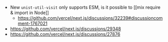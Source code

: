 - New `unist-util-visit` only supports ESM, is it possible to [[mix require & import in Node]]
  - https://github.com/vercel/next.js/discussions/32239#discussioncomment-1767021
- https://github.com/vercel/next.js/discussions/29348
- https://github.com/vercel/next.js/discussions/27876
